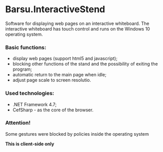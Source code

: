 # Barsu.InteractiveStend
 
Software for displaying web pages on an interactive whiteboard.
The interactive whiteboard has touch control and runs on the Windows 10 operating system.

### Basic functions:

* display web pages (support html5 and javascript);
* blocking other functions of the stand and the possibility of exiting the program;
* automatic return to the main page when idle;
* adjust page scale to screen resolutio.

### Used technologies:
- .NET Framework 4.7;
- CefSharp - as the core of the browser.



### Attention!

Some gestures were blocked by policies inside the operating system

__This is client-side only__
